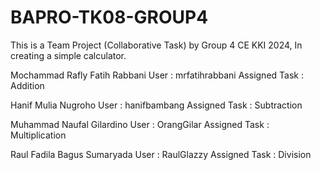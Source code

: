 # BAPRO-TK08-GROUP4
This is a Team Project (Collaborative Task) by Group 4 CE KKI 2024, In creating a simple calculator.

Mochammad Rafly Fatih Rabbani 
User : mrfatihrabbani
Assigned Task : Addition

Hanif Mulia Nugroho 
User : hanifbambang
Assigned Task : Subtraction

Muhammad Naufal Gilardino 
User : OrangGilar
Assigned Task : Multiplication

Raul Fadila Bagus Sumaryada 
User : RaulGlazzy
Assigned Task : Division 

